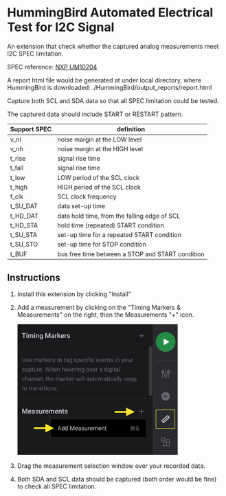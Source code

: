 # HummingBird Automated Electrical Test for I2C Signal
  
An extension that check whether the captured analog measurements meet I2C SPEC limitation.

SPEC reference:	[NXP UM10204](https://www.nxp.com/docs/en/user-guide/UM10204.pdf)

A report html file would be generated at under local directory,
where HummingBird is downloaded: ./HummingBird/output_reports/report.html

Capture both SCL and SDA data so that all SPEC limitation could be tested.

The captured data should include START or RESTART pattern.



Support SPEC | definition
----------------- | ------------------
v_nl | noise margin at the LOW level
v_nh | noise margin at the HIGH level
t_rise | signal rise time
t_fall | signal rise time
t_low | LOW period of the SCL clock
t_high | HIGH period of the SCL clock
f_clk | SCL clock frequency
t_SU_DAT | data set-up time
t_HD_DAT | data hold time, from the falling edge of SCL
t_HD_STA | hold time (repeated) START condition
t_SU_STA | set-up time for a repeated START condition
t_SU_STO | set-up time for STOP condition
t_BUF | bus free time between a STOP and START condition

## Instructions
1. Install this extension by clicking "Install"
2. Add a measurement by clicking on the "Timing Markers & Measurements" on the right, then the Measurements "+" icon.

	![Adding a Measurement](figures/add_measurement.png)

3. Drag the measurement selection window over your recorded data.
4. Both SDA and SCL data should be captured (both order would be fine) to check all SPEC limitation.
